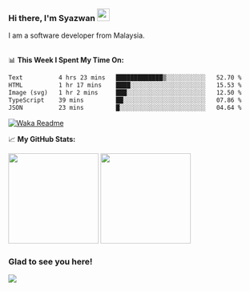 ### Hi there, I'm Syazwan <img src="https://media.giphy.com/media/hvRJCLFzcasrR4ia7z/giphy.gif" width="25px">
I am a software developer from Malaysia.
<br/><br/>

📊 **This Week I Spent My Time On:**
<!--START_SECTION:waka-->

```txt
Text          4 hrs 23 mins   █████████████▒░░░░░░░░░░░   52.70 %
HTML          1 hr 17 mins    ████░░░░░░░░░░░░░░░░░░░░░   15.53 %
Image (svg)   1 hr 2 mins     ███░░░░░░░░░░░░░░░░░░░░░░   12.50 %
TypeScript    39 mins         ██░░░░░░░░░░░░░░░░░░░░░░░   07.86 %
JSON          23 mins         █░░░░░░░░░░░░░░░░░░░░░░░░   04.64 %
```

<!--END_SECTION:waka-->
[![Waka Readme](https://github.com/syazwanz/syazwanz/actions/workflows/wakatime.yml/badge.svg)](https://github.com/syazwanz/syazwanz/actions/workflows/wakatime.yml)

📈 **My GitHub Stats:**

<p>
  <img height="180em" src="https://github-readme-stats.vercel.app/api?username=syazwanz&show_icons=true&hide_border=false&&count_private=true&include_all_commits=true" />
  <img height="180em" src="https://github-readme-stats.vercel.app/api/top-langs/?username=syazwanz&exclude_repo=KNN-Image-Classification&show_icons=true&hide_border=false&layout=compact&langs_count=8"/>
</p>

### Glad to see you here!
![](https://visitor-badge.glitch.me/badge?page_id=syazwanz.syazwanz)
